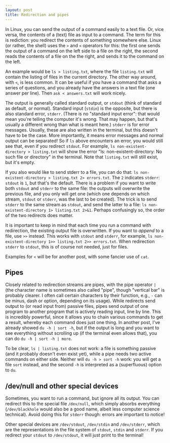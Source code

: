 ```yaml
---
layout: post
title: Redirection and pipes
---
```


In Linux, you can send the output of a command easily to a text file. Or, vice versa, the contents of a (text) file as input to a command. The term for this is rediction: you redirect the contents of something somewhere else. Linux (or rather, the shell) uses the `>` and `<` operators for this: the first one sends the output of a command on the left side to a file on the right, the second reads the contents of a file on the the right, and sends it to the command on the left.

An example would be `ls > listing.txt`, where the file `listing.txt` will contain the listing of files in the current directory. The other way around, with `<`, is less common. It can be useful if you have a command that asks a series of questions, and you already have the answers in a text file (one answer per line). Then `ask < answers.txt` will work nicely.

The output is generally called standard output, or `stdout` (think of standard as default, or normal). Standard input (`stdin`) is the opposite, but there is also standard error, `stderr`. (There is no "standard input error": that would mean you're telling the computer it's wrong. That may happen, but that's usually a different wrong than what is meant here.) `stderr` is for error messages. Usually, these are also written in the terminal, but this doesn't have to be the case. More importantly, it means error messages and normal output can be separated! So if `ls` above encounters an error, you would still see that, even if you redirect `stdout`. For example, `ls non-existent-directory > listing.txt` will show the error "ls: non-existent-directory: No such file or directory" in the terminal. Note that `listing.txt` will still exist, but it's empty. 

If you also would like to send stderr to a file, you can do that: `ls non-existent-directory > listing.txt 2> errors.txt`. The `2` indicates `stderr`: `stdout` is `1`, but that's the default. There is a problem if you want to write both `stdout` and `stderr` to the same file: the outputs will overwrite the previous file, and you only will get one (which one depends on which stream, `stdout` or `stderr`, was the last to be created). The trick is to send `stderr` to the same stream as `stdout`, and send the latter to a file: `ls non-existent-directory 1> listing.txt 2>&1`. Perhaps confusingly so, the order of the two redirects does matter.

It is important to keep in mind that each time you run a command with redirection, the existing output file is overwritten. If you want to *append* to a file, use `>>` instead. This works with `stdout` and `stderr`, for example, `ls non-existent-directory 1>> listing.txt 2>> errors.txt`. When redirection `stderr` to `stdout`, this is of course not needed, just for files.

Examples for `<` will be for another post, with some fancier use of `cat`.

## Pipes

Closely related to redirection streams are pipes, with the pipe operator `|` (the character name is sometimes also called "pipe", though "vertical bar" is probably clearer. I often call certain characters by their function, e.g., `-` can be minus, dash or option, depending on its usage). While redirects send output to (or read input from) passive files, pipes send output of one program to another program that is actively reading input, line by line. This is incredibly powerful, since it allows you to chain various commands to get a result, whereby each command does just one thing. In another post, I've already showed `du -h | sort -h`, but if the output is long and you want to see everything without scrolling up (if the terminal even allows that), you can do `du -h | sort -h | more`.

To be clear, `ls | listing.txt` does not work: a file is something passive (and it probably doesn't even exist yet), while a pipe needs two active commands on either side. Neither will `du -h > sort -h` work: you will get a file `sort` instead, and the second `-h` is interpreted as a (superfluous) option to `du`.


## /dev/null and other special devices

Sometimes, you want to run a command, but ignore all its output. You can redirect this to the special file `/dev/null`, which simply absorbs everything (`/dev/blackhole` would also be a good name, albeit less computer science technical). Avoid doing this for `stderr` though: errors are important to notice!

Other special devices are `/dev/stdout`, `/dev/stdin` and `/dev/stderr`, which are the representations in the file system of `stdout`, `stdin` and `stderr`. If you redirect your `stdout` to `/dev/stdout`, it will just print to the terminal!
